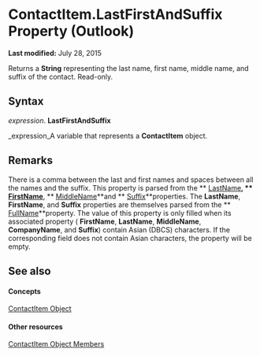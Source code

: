 
# ContactItem.LastFirstAndSuffix Property (Outlook)

 **Last modified:** July 28, 2015

Returns a  **String** representing the last name, first name, middle name, and suffix of the contact. Read-only.

## Syntax

 _expression_. **LastFirstAndSuffix**

 _expression_A variable that represents a  **ContactItem** object.


## Remarks

There is a comma between the last and first names and spaces between all the names and the suffix. This property is parsed from the  ** [LastName](430682f6-a230-887b-404b-a71989121fa2.md)**,  ** [FirstName](403b5e5a-037b-cf21-efc2-2bd2a80c3789.md)**,  ** [MiddleName](07e0c9b1-1093-2f8a-3b89-ba8570b2bdf5.md)**and  ** [Suffix](edb92ed2-c42d-9f0d-b67a-e58ccd72ea0f.md)**properties. The  **LastName**,  **FirstName**, and  **Suffix** properties are themselves parsed from the ** [FullName](3036dc57-31fb-45ad-f51e-49336206581d.md)**property. The value of this property is only filled when its associated property ( **FirstName**,  **LastName**,  **MiddleName**,  **CompanyName**, and  **Suffix**) contain Asian (DBCS) characters. If the corresponding field does not contain Asian characters, the property will be empty.


## See also


#### Concepts


 [ContactItem Object](8e32093c-a678-f1fd-3f35-c2d8994d166f.md)
#### Other resources


 [ContactItem Object Members](a8b13369-4c87-02aa-e62a-1f3067e559fa.md)
